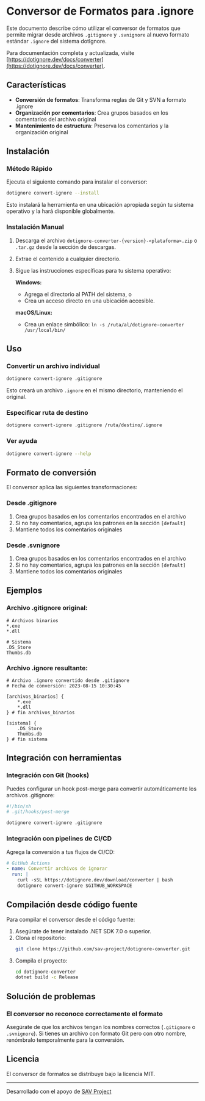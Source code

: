 # Conversor de Formatos para .ignore

Este documento describe cómo utilizar el conversor de formatos que permite migrar desde archivos `.gitignore` y `.svnignore` al nuevo formato estándar `.ignore` del sistema dotIgnore.

Para documentación completa y actualizada, visite [https://dotignore.dev/docs/converter](https://dotignore.dev/docs/converter).

## Características

- **Conversión de formatos**: Transforma reglas de Git y SVN a formato .ignore
- **Organización por comentarios**: Crea grupos basados en los comentarios del archivo original
- **Mantenimiento de estructura**: Preserva los comentarios y la organización original

## Instalación

### Método Rápido

Ejecuta el siguiente comando para instalar el conversor:

```bash
dotignore convert-ignore --install
```

Esto instalará la herramienta en una ubicación apropiada según tu sistema operativo y la hará disponible globalmente.

### Instalación Manual

1. Descarga el archivo `dotignore-converter-{version}-<plataforma>.zip` o `.tar.gz` desde la sección de descargas.
2. Extrae el contenido a cualquier directorio.
3. Sigue las instrucciones específicas para tu sistema operativo:

   **Windows:**
   - Agrega el directorio al PATH del sistema, o
   - Crea un acceso directo en una ubicación accesible.

   **macOS/Linux:**
   - Crea un enlace simbólico: `ln -s /ruta/al/dotignore-converter /usr/local/bin/`

## Uso

### Convertir un archivo individual

```bash
dotignore convert-ignore .gitignore
```

Esto creará un archivo `.ignore` en el mismo directorio, manteniendo el original.

### Especificar ruta de destino

```bash
dotignore convert-ignore .gitignore /ruta/destino/.ignore
```

### Ver ayuda

```bash
dotignore convert-ignore --help
```

## Formato de conversión

El conversor aplica las siguientes transformaciones:

### Desde .gitignore

1. Crea grupos basados en los comentarios encontrados en el archivo
2. Si no hay comentarios, agrupa los patrones en la sección `[default]`
3. Mantiene todos los comentarios originales

### Desde .svnignore

1. Crea grupos basados en los comentarios encontrados en el archivo
2. Si no hay comentarios, agrupa los patrones en la sección `[default]`
3. Mantiene todos los comentarios originales

## Ejemplos

### Archivo .gitignore original:

```
# Archivos binarios
*.exe
*.dll

# Sistema
.DS_Store
Thumbs.db
```

### Archivo .ignore resultante:

```
# Archivo .ignore convertido desde .gitignore
# Fecha de conversión: 2023-08-15 10:30:45

[archivos_binarios] {
    *.exe
    *.dll
} # fin archivos_binarios

[sistema] {
    .DS_Store
    Thumbs.db
} # fin sistema
```

## Integración con herramientas

### Integración con Git (hooks)

Puedes configurar un hook post-merge para convertir automáticamente los archivos .gitignore:

```bash
#!/bin/sh
# .git/hooks/post-merge

dotignore convert-ignore .gitignore
```

### Integración con pipelines de CI/CD

Agrega la conversión a tus flujos de CI/CD:

```yaml
# GitHub Actions
- name: Convertir archivos de ignorar
  run: |
    curl -sSL https://dotignore.dev/download/converter | bash
    dotignore convert-ignore $GITHUB_WORKSPACE
```

## Compilación desde código fuente

Para compilar el conversor desde el código fuente:

1. Asegúrate de tener instalado .NET SDK 7.0 o superior.
2. Clona el repositorio:
   ```bash
   git clone https://github.com/sav-project/dotignore-converter.git
   ```
3. Compila el proyecto:
   ```bash
   cd dotignore-converter
   dotnet build -c Release
   ```

## Solución de problemas

### El conversor no reconoce correctamente el formato

Asegúrate de que los archivos tengan los nombres correctos (`.gitignore` o `.svnignore`). Si tienes un archivo con formato Git pero con otro nombre, renómbralo temporalmente para la conversión.

## Licencia

El conversor de formatos se distribuye bajo la licencia MIT.

---

Desarrollado con el apoyo de [SAV Project](https://www.sav-project.com) 